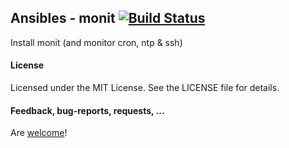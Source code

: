 ## Ansibles - monit [![Build Status](https://travis-ci.org/Ansibles/monit.png)](https://travis-ci.org/Ansibles/monit)

Install monit (and monitor cron, ntp & ssh)

#### License

Licensed under the MIT License. See the LICENSE file for details.

#### Feedback, bug-reports, requests, ...

Are [welcome](https://github.com/ansibles/monit/issues)!
